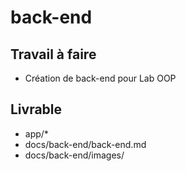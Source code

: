 # back-end

## Travail à faire

- Création de back-end pour Lab OOP

## Livrable


- app/*
- docs/back-end/back-end.md
- docs/back-end/images/

